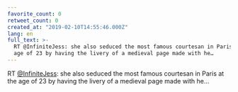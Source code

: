 ```yaml
---
favorite_count: 0
retweet_count: 0
created_at: "2019-02-10T14:55:46.000Z"
lang: en
full_text: >-
  RT @InfiniteJess: she also seduced the most famous courtesan in Paris at the
  age of 23 by having the livery of a medieval page made with he…
---
```


RT [@InfiniteJess](https://twitter.com/InfiniteJess): she also seduced the most
famous courtesan in Paris at the age of 23 by having the livery of a medieval
page made with he…
